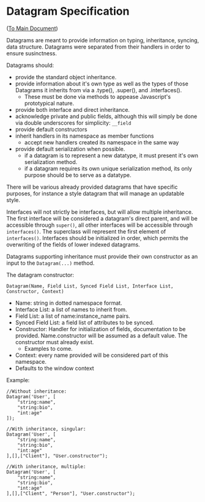 # Datagram Specification 

([To Main Document](./README.md))

Datagrams are meant to provide information on typing, inheritance, syncing, data structure. Datagrams were separated from their handlers in order to ensure susinctness.

Datagrams should:
- provide the standard object inheritance.
- provide information about it's own type as well as the types of those Datagrams it inherits from via a .type(), .super(), and .interfaces().
  - These must be done via methods to appease Javascript's prototypical nature.
- provide both interface and direct inheritance.
- acknowledge private and public fields, although this will simply be done via double underscores for simplicity: `__field`
- provide default constructors
- inherit handlers in its namespace as member functions
  - accept new handlers created its namespace in the same way
- provide default serialization when possible.
  - if a datagram is to represent a new datatype, it must present it's own serialization method.
  - if a datagram requires its own unique serialization method, its only purpose should be to serve as a datatype.

There will be various already provided datagrams that have specific purposes, for instance a style datagram that will manage an updatable style.

Interfaces will not strictly be interfaces, but will allow multiple inheritance. The first interface will be considered a datagram's direct parent, and will be accessible through `super()`, all other interfaces will be accessible through `interfaces()`. The superclass will represent the first element of `interfaces()`. Interfaces should be initialized in order, which permits the overwriting of the fields of lower indexed datagrams.

Datagrams supporting inheritance must provide their own constructor as an input to the `Datagram(...)` method.

The datagram constructor:
    
`Datagram(Name, Field List, Synced Field List, Interface List, Constructor, Context)`
- Name: string in dotted namespace format.
- Interface List: a list of names to inherit from.
- Field List: a list of name:instance_name pairs.
- Synced Field List: a field list of attributes to be synced.
- Constructor: Handler for initialization of fields, documentation to be provided. 
    Name.constructor will be assumed as a default value. 
    The constructor must already exist.
  - Examples to come.
- Context: every name provided will be considered part of this namespace. 
- Defaults to the window  context

Example:

    //Without inheritance:
    Datagram('User', [
        "string:name",
        "string:bio",
        "int:age"
    ]);
    
    //With inheritance, singular:
    Datagram('User', [
        "string:name",
        "string:bio",
        "int:age"
    ],[],["Client"], "User.constructor");
    
    //With inheritance, multiple:
    Datagram('User', [
        "string:name",
        "string:bio",
        "int:age"
    ],[],["Client", "Person"], "User.constructor");
